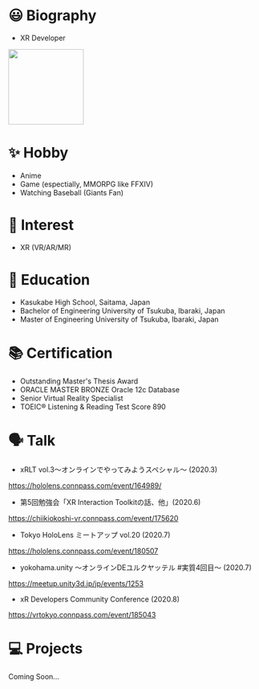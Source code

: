 # 😃 Biography

* XR Developer

<img src="https://imgur.com/CWOLOfv" width="150">

# ✨ Hobby
* Anime
* Game (espectially, MMORPG like FFXIV)
* Watching Baseball (Giants Fan) 

# 🤪 Interest

* XR (VR/AR/MR)

# 🏫 Education

* Kasukabe High School, Saitama, Japan
* Bachelor of Engineering University of Tsukuba, Ibaraki, Japan
* Master of Engineering University of Tsukuba, Ibaraki, Japan

# 📚 Certification

* Outstanding Master's Thesis Award
* ORACLE MASTER BRONZE Oracle 12c Database
* Senior Virtual Reality Specialist
* TOEIC® Listening & Reading Test Score 890

# 🗣️ Talk

* xRLT vol.3～オンラインでやってみようスペシャル～ (2020.3)

https://hololens.connpass.com/event/164989/

* 第5回勉強会「XR Interaction Toolkitの話、他」(2020.6)

https://chiikiokoshi-vr.connpass.com/event/175620

* Tokyo HoloLens ミートアップ vol.20 (2020.7)

https://hololens.connpass.com/event/180507

* yokohama.unity ～オンラインDEユルクヤッテル #実質4回目～ (2020.7)

https://meetup.unity3d.jp/jp/events/1253

* xR Developers Community Conference (2020.8)

https://vrtokyo.connpass.com/event/185043

# 💻 Projects

Coming Soon...


<!--
**xrdnk/xrdnk** is a ✨ _special_ ✨ repository because its `README.md` (this file) appears on your GitHub profile.

Here are some ideas to get you started:

- 🔭 I’m currently working on ...
- 🌱 I’m currently learning ...
- 👯 I’m looking to collaborate on ...
- 🤔 I’m looking for help with ...
- 💬 Ask me about ...
- 📫 How to reach me: ...
- 😄 Pronouns: ...
- ⚡ Fun fact: ...
-->
